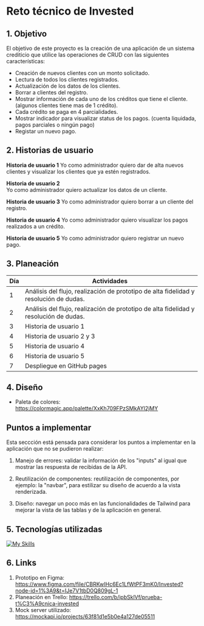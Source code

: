 # Reto técnico de Invested


## 1. Objetivo

El objetivo de este proyecto es la creación de una aplicación de un sistema crediticio que utilice las operaciones de CRUD con las siguientes características: 

* Creación de nuevos clientes con un monto solicitado.
* Lectura de todos los clientes registrados.
* Actualización de los datos de los clientes.
* Borrar a clientes del registro. 
* Mostrar información de cada uno de los créditos que tiene el cliente. (algunos clientes tiene mas de 1 crédito).
* Cada crédito se paga en 4 parcialidades. 
* Mostrar indicador para visualizar status de los pagos. (cuenta liquidada, pagos parciales o ningún pago)  
* Registar un nuevo pago.


## 2. Historias de usuario

**Historia de usuario 1**
Yo como administrador quiero dar de alta nuevos clientes y visualizar los clientes que ya estén registrados. 

**Historia de usuario 2**  
Yo como administrador quiero actualizar los datos de un cliente. 

**Historia de usuario 3** 
Yo como administrador quiero borrar a un cliente del registro.

**Historia de usuario 4**
Yo como administrador quiero visualizar los pagos realizados a un crédito.   

**Historia de usuario 5**
Yo como administrador quiero registrar un nuevo pago.


## 3. Planeación

Día  | Actividades
------------- | -------------
1  | Análisis del flujo, realización de prototipo de alta fidelidad y resolución de dudas. 
2  | Análisis del flujo, realización de prototipo de alta fidelidad y resolución de dudas. 
3  | Historia de usuario 1  
4  | Historia de usuario 2 y 3 
5  | Historia de usuario 4 
6  | Historia de usuario 5 
7  | Despliegue en GitHub pages 

## 4. Diseño

* Paleta de colores: <https://colormagic.app/palette/XxKh709FPzSMkAYl2jMY>

## Puntos a implementar 
Esta seccción está pensada para considerar los puntos a implementar en la aplicación que no se pudieron realizar: 

1. Manejo de errores: validar la información de los "inputs" al igual que mostrar las respuesta de recibidas de la API.

2. Reutilización de componentes: reutilización de componentes, por ejemplo: la "navbar", para estilizar su diseño de acuerdo a la vista renderizada. 

3. Diseño: navegar un poco más en las funcionalidades de Tailwind para mejorar la vista de las tablas y de la aplicación en general. 


## 5. Tecnologías utilizadas

[![My Skills](https://skillicons.dev/icons?i=react,tailwind,figma)](https://skillicons.dev)


## 6. Links

1. Prototipo en Figma: <https://www.figma.com/file/CBRKwIHc6Ec1LfWtPF3mK0/Invested?node-id=1%3A9&t=IJe7V1tbD0Q809gL-1>
2. Planeación en Trello: <https://trello.com/b/ipbSklVf/prueba-t%C3%A9cnica-invested>
2. Mock server utilizado: <https://mockapi.io/projects/63f81d1e5b0e4a127de05511>



